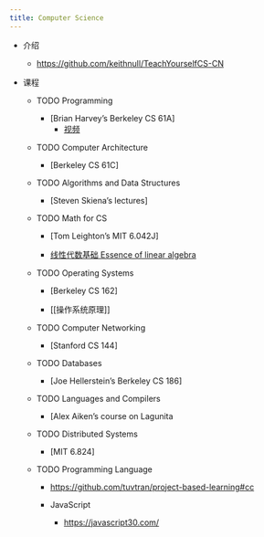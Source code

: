 ```yaml
---
title: Computer Science
---
```


- 介绍
	 - https://github.com/keithnull/TeachYourselfCS-CN

- 课程
	 - TODO Programming
		 - [Brian Harvey’s Berkeley CS 61A]
			 - [视频](https://archive.org/details/ucberkeley-webcast-PL3E89002AA9B9879E?sort=titleSorter)

	 - TODO Computer Architecture
		 - [Berkeley CS 61C]

	 - TODO Algorithms and Data Structures
		 - [Steven Skiena’s lectures]

	 - TODO Math for CS
		 - [Tom Leighton’s MIT 6.042J]

		 - [线性代数基础 Essence of linear algebra](https://www.youtube.com/watch?v=fNk_zzaMoSs&list=PLZHQObOWTQDPD3MizzM2xVFitgF8hE_ab)

	 - TODO Operating Systems
		 - [Berkeley CS 162] 

		 - [[操作系统原理]]

	 - TODO Computer Networking
		 - [Stanford CS 144]

	 - TODO Databases 
		 - [Joe Hellerstein’s Berkeley CS 186]

	 - TODO Languages and Compilers 
		 - [Alex Aiken’s course on Lagunita

	 - TODO Distributed Systems
		 - [MIT 6.824]

	 - TODO Programming Language
		 - https://github.com/tuvtran/project-based-learning#cc

		 - JavaScript
			 - https://javascript30.com/
